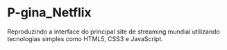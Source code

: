 # P-gina_Netflix
Reproduzindo a interface do principal site de streaming mundial utilizando tecnologias simples como HTML5, CSS3 e JavaScript. 
